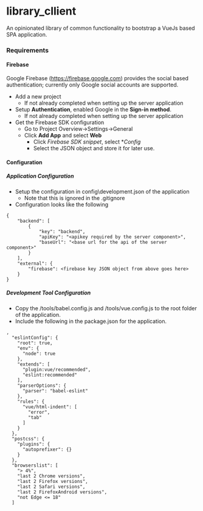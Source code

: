 # library_cllient

An opinionated library of common functionality to bootstrap a VueJs based SPA application.

### Requirements

#### Firebase

Google Firebase (https://firebase.google.com) provides the social based authentication; currently only Google social accounts are supported.

* Add a new project
  * If not already completed when setting up the server application
* Setup **Authentication**, enabled Google in the **Sign-in method**.
  * If not already completed when setting up the server application
* Get the Firebase SDK configuration
  * Go to Project Overview->Settings->General
  * Click **Add App** and select **Web**
    * Click *Firebase SDK snippet*, select **Config*
    * Select the JSON object and store it for later use.

#### Configuration

##### Application Configuration

* Setup the configuration in config\development.json of the application
  * Note that this is ignored in the .gitignore
* Configuration looks like the following

```
{
	"backend": [
		{
			"key": "backend",
			"apiKey": "<apikey required by the server component>",
			"baseUrl": "<base url for the api of the server component>"
		}
	],
	"external": {
		"firebase": <firebase key JSON object from above goes here>
	}
}
```

##### Development Tool Configuration

* Copy the /tools/babel.config.js and /tools/vue.config.js to the root folder of the application.
* Include the following in the package.json for the application.

```
,
  "eslintConfig": {
    "root": true,
    "env": {
      "node": true
    },
    "extends": [
      "plugin:vue/recommended",
      "eslint:recommended"
    ],
    "parserOptions": {
      "parser": "babel-eslint"
    },
    "rules": {
      "vue/html-indent": [
        "error",
        "tab"
      ]
    }
  },
  "postcss": {
    "plugins": {
      "autoprefixer": {}
    }
  },
  "browserslist": [
    "> 4%",
    "last 2 Chrome versions",
    "last 2 Firefox versions",
    "last 2 Safari versions",
    "last 2 FirefoxAndroid versions",
    "not Edge <= 18"
  ]
```

